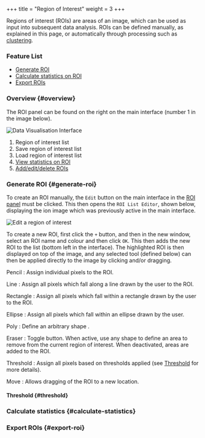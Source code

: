 +++
title = "Region of Interest"
weight = 3
+++

Regions of interest (ROIs) are areas of an image, which can be used as input into subsequent data analysis. ROIs can be defined manually, as explained in this page, or automatically through processing such as [clustering](/basic-usage/clustering).


### Feature List
* [Generate ROI](#generate-roi)
* [Calculate statistics on ROI](#calculate-statistics)
* [Export ROIs](#export-roi)

### Overview {#overview}
The ROI panel can be found on the right on the main interface (number 1 in the image below).

![Data Visualisation Interface](/images/SpectralAnalysis-ROI-labelled.png)

1. Region of interest list
2. Save region of interest list
3. Load region of interest list
4. [View statistics on ROI](#calculate-statistics)
5. [Add/edit/delete ROIs](#generate-roi)

### Generate ROI {#generate-roi}

To create an ROI manually, the `Edit` button on the main interface in the [ROI panel](#overview) must be clicked. This then opens the `ROI List Editor`, shown below, displaying the ion image which was previously active in the main interface. 

![Edit a region of interest](/images/SpectralAnalysis-ROIListEditor.png)

To create a new ROI, first click the `+` button, and then in the new window, select an ROI name and colour and then click `OK`. This then adds the new ROI to the list (bottom left in the interface). The highlighted ROI is then displayed on top of the image, and any selected tool (defined below) can then be applied directly to the image by clicking and/or dragging.

Pencil
: Assign individual pixels to the ROI.

Line
: Assign all pixels which fall along a line drawn by the user to the ROI.

Rectangle
: Assign all pixels which fall within a rectangle drawn by the user to the ROI.

Ellipse
: Assign all pixels which fall within an ellipse drawn by the user.

Poly
: Define an arbitrary shape .

Eraser
: Toggle button. When active, use any shape to define an area to remove from the current region of interest. When deactivated, areas are added to the ROI.

Threshold
: Assign all pixels based on thresholds applied (see [Threshold](#threshold) for more details).

Move
: Allows dragging of the ROI to a new location.


#### Threshold {#threshold}



### Calculate statistics {#calculate-statistics}

### Export ROIs {#export-roi}